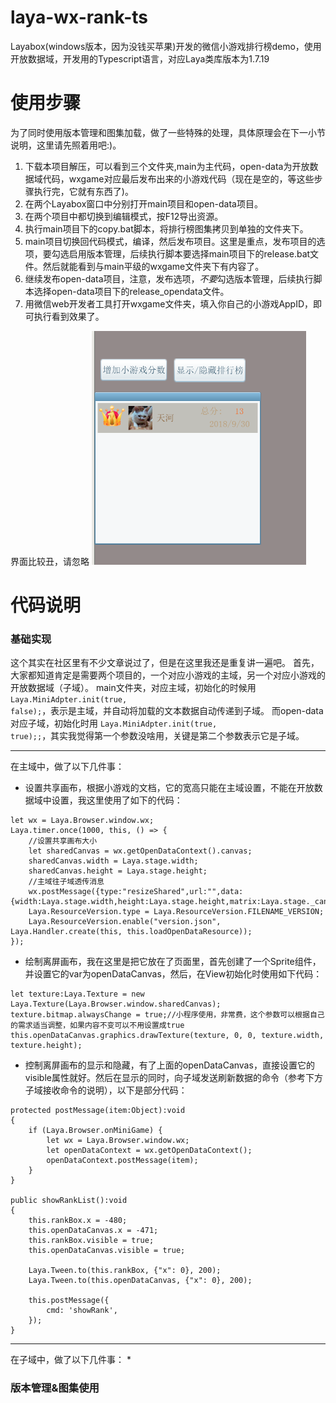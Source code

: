 # laya-wx-rank-ts
Layabox(windows版本，因为没钱买苹果)开发的微信小游戏排行榜demo，使用开放数据域，开发用的Typescript语言，对应Laya类库版本为1.7.19

# 使用步骤
为了同时使用版本管理和图集加载，做了一些特殊的处理，具体原理会在下一小节说明，这里请先照着用吧:)。
1. 下载本项目解压，可以看到三个文件夹,main为主代码，open-data为开放数据域代码，wxgame对应最后发布出来的小游戏代码（现在是空的，等这些步骤执行完，它就有东西了)。
2. 在两个Layabox窗口中分别打开main项目和open-data项目。
3. 在两个项目中都切换到编辑模式，按F12导出资源。
4. 执行main项目下的copy.bat脚本，将排行榜图集拷贝到单独的文件夹下。
5. main项目切换回代码模式，编译，然后发布项目。这里是重点，发布项目的选项，要勾选启用版本管理，后续执行脚本要选择main项目下的release.bat文件。然后就能看到与main平级的wxgame文件夹下有内容了。
6. 继续发布open-data项目，注意，发布选项，*不要*勾选版本管理，后续执行脚本选择open-data项目下的release_opendata文件。
7. 用微信web开发者工具打开wxgame文件夹，填入你自己的小游戏AppID，即可执行看到效果了。

界面比较丑，请忽略
![view](./view.png)

# 代码说明
### 基础实现
这个其实在社区里有不少文章说过了，但是在这里我还是重复讲一遍吧。
首先，大家都知道肯定是需要两个项目的，一个对应小游戏的主域，另一个对应小游戏的开放数据域（子域）。
main文件夹，对应主域，初始化的时候用 <code>Laya.MiniAdpter.init(true, false);</code>，表示是主域，并自动将加载的文本数据自动传递到子域。
而open-data对应子域，初始化时用 <code>Laya.MiniAdpter.init(true, true);;</code>，其实我觉得第一个参数没啥用，关键是第二个参数表示它是子域。

---
在主域中，做了以下几件事：
* 设置共享画布，根据小游戏的文档，它的宽高只能在主域设置，不能在开放数据域中设置，我这里使用了如下的代码：
```
let wx = Laya.Browser.window.wx;
Laya.timer.once(1000, this, () => {
    //设置共享画布大小
    let sharedCanvas = wx.getOpenDataContext().canvas;
    sharedCanvas.width = Laya.stage.width;
    sharedCanvas.height = Laya.stage.height;
    //主域往子域透传消息
    wx.postMessage({type:"resizeShared",url:"",data:{width:Laya.stage.width,height:Laya.stage.height,matrix:Laya.stage._canvasTransform},isLoad:false});
    Laya.ResourceVersion.type = Laya.ResourceVersion.FILENAME_VERSION;
    Laya.ResourceVersion.enable("version.json", Laya.Handler.create(this, this.loadOpenDataResource));
});
```
* 绘制离屏画布，我在这里是把它放在了页面里，首先创建了一个Sprite组件，并设置它的var为openDataCanvas，然后，在View初始化时使用如下代码：
```
let texture:Laya.Texture = new Laya.Texture(Laya.Browser.window.sharedCanvas);
texture.bitmap.alwaysChange = true;//小程序使用，非常费，这个参数可以根据自己的需求适当调整，如果内容不变可以不用设置成true
this.openDataCanvas.graphics.drawTexture(texture, 0, 0, texture.width, texture.height);
```
* 控制离屏画布的显示和隐藏，有了上面的openDataCanvas，直接设置它的visible属性就好。然后在显示的同时，向子域发送刷新数据的命令（参考下方子域接收命令的说明），以下是部分代码：
```
protected postMessage(item:Object):void
{
    if (Laya.Browser.onMiniGame) {
        let wx = Laya.Browser.window.wx;
        let openDataContext = wx.getOpenDataContext();
        openDataContext.postMessage(item);
    }
}

public showRankList():void
{
    this.rankBox.x = -480;
    this.openDataCanvas.x = -471;
    this.rankBox.visible = true;
    this.openDataCanvas.visible = true;

    Laya.Tween.to(this.rankBox, {"x": 0}, 200);
    Laya.Tween.to(this.openDataCanvas, {"x": 0}, 200);

    this.postMessage({
        cmd: 'showRank',
    });
}
```

---
在子域中，做了以下几件事：
* 

### 版本管理&图集使用
